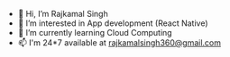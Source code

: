 - 👋 Hi, I’m Rajkamal Singh
- 👀 I’m interested in App development (React Native)
- 🌱 I’m currently learning Cloud Computing
- 📫 I'm 24*7 available at rajkamalsingh360@gmail.com 

<!---
rajk360/rajk360 is a ✨ special ✨ repository because its `README.md` (this file) appears on your GitHub profile.
You can click the Preview link to take a look at your changes.
--->
